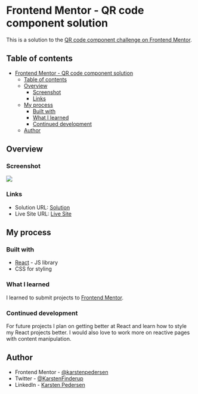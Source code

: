 # Frontend Mentor - QR code component solution

This is a solution to the [QR code component challenge on Frontend Mentor](https://www.frontendmentor.io/challenges/qr-code-component-iux_sIO_H).

## Table of contents

- [Frontend Mentor - QR code component solution](#frontend-mentor---qr-code-component-solution)
  - [Table of contents](#table-of-contents)
  - [Overview](#overview)
    - [Screenshot](#screenshot)
    - [Links](#links)
  - [My process](#my-process)
    - [Built with](#built-with)
    - [What I learned](#what-i-learned)
    - [Continued development](#continued-development)
  - [Author](#author)

## Overview

### Screenshot

![](./screenshot.jpg)

### Links

- Solution URL: [Solution](https://github.com/karstenpedersen/fm-qr-code-component)
- Live Site URL: [Live Site](https://fm-qr-code-component-brown.vercel.app/)

## My process

### Built with

- [React](https://reactjs.org/) - JS library
- CSS for styling

### What I learned

I learned to submit projects to [Frontend Mentor](https://www.frontendmentor.io).

### Continued development

For future projects I plan on getting better at React and learn how to style my React projects better. I would also love to work more on reactive pages with content manipulation.

## Author

- Frontend Mentor - [@karstenpedersen](https://www.frontendmentor.io/profile/karstenpedersen)
- Twitter - [@KarstenFinderup](https://twitter.com/KarstenFinderup)
- LinkedIn - [Karsten Pedersen](https://www.linkedin.com/in/karsten-pedersen-864418246/)
